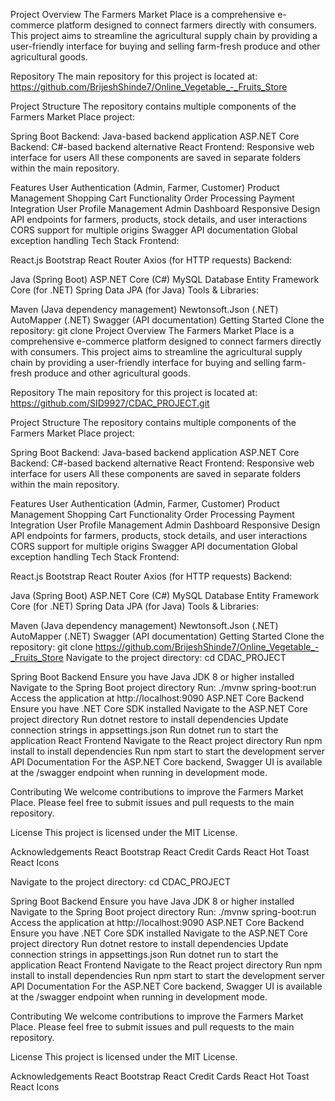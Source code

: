 Project Overview
The Farmers Market Place is a comprehensive e-commerce platform designed to connect farmers directly with consumers. This project aims to streamline the agricultural supply chain by providing a user-friendly interface for buying and selling farm-fresh produce and other agricultural goods.

Repository
The main repository for this project is located at: https://github.com/BrijeshShinde7/Online_Vegetable_-_Fruits_Store

Project Structure
The repository contains multiple components of the Farmers Market Place project:

Spring Boot Backend: Java-based backend application
ASP.NET Core Backend: C#-based backend alternative
React Frontend: Responsive web interface for users
All these components are saved in separate folders within the main repository.

Features
User Authentication (Admin, Farmer, Customer)
Product Management
Shopping Cart Functionality
Order Processing
Payment Integration
User Profile Management
Admin Dashboard
Responsive Design
API endpoints for farmers, products, stock details, and user interactions
CORS support for multiple origins
Swagger API documentation
Global exception handling
Tech Stack
Frontend:

React.js
Bootstrap
React Router
Axios (for HTTP requests)
Backend:

Java (Spring Boot)
ASP.NET Core (C#)
MySQL Database
Entity Framework Core (for .NET)
Spring Data JPA (for Java)
Tools & Libraries:

Maven (Java dependency management)
Newtonsoft.Json (.NET)
AutoMapper (.NET)
Swagger (API documentation)
Getting Started
Clone the repository:
git clone Project Overview
The Farmers Market Place is a comprehensive e-commerce platform designed to connect farmers directly with consumers. This project aims to streamline the agricultural supply chain by providing a user-friendly interface for buying and selling farm-fresh produce and other agricultural goods.

Repository
The main repository for this project is located at: https://github.com/SID9927/CDAC_PROJECT.git

Project Structure
The repository contains multiple components of the Farmers Market Place project:

Spring Boot Backend: Java-based backend application
ASP.NET Core Backend: C#-based backend alternative
React Frontend: Responsive web interface for users
All these components are saved in separate folders within the main repository.

Features
User Authentication (Admin, Farmer, Customer)
Product Management
Shopping Cart Functionality
Order Processing
Payment Integration
User Profile Management
Admin Dashboard
Responsive Design
API endpoints for farmers, products, stock details, and user interactions
CORS support for multiple origins
Swagger API documentation
Global exception handling
Tech Stack
Frontend:

React.js
Bootstrap
React Router
Axios (for HTTP requests)
Backend:

Java (Spring Boot)
ASP.NET Core (C#)
MySQL Database
Entity Framework Core (for .NET)
Spring Data JPA (for Java)
Tools & Libraries:

Maven (Java dependency management)
Newtonsoft.Json (.NET)
AutoMapper (.NET)
Swagger (API documentation)
Getting Started
Clone the repository:
git clone https://github.com/BrijeshShinde7/Online_Vegetable_-_Fruits_Store
Navigate to the project directory:
cd CDAC_PROJECT

Spring Boot Backend
Ensure you have Java JDK 8 or higher installed
Navigate to the Spring Boot project directory
Run: ./mvnw spring-boot:run
Access the application at http://localhost:9090
ASP.NET Core Backend
Ensure you have .NET Core SDK installed
Navigate to the ASP.NET Core project directory
Run dotnet restore to install dependencies
Update connection strings in appsettings.json
Run dotnet run to start the application
React Frontend
Navigate to the React project directory
Run npm install to install dependencies
Run npm start to start the development server
API Documentation
For the ASP.NET Core backend, Swagger UI is available at the /swagger endpoint when running in development mode.

Contributing
We welcome contributions to improve the Farmers Market Place. Please feel free to submit issues and pull requests to the main repository.

License
This project is licensed under the MIT License.

Acknowledgements
React Bootstrap
React Credit Cards
React Hot Toast
React Icons

Navigate to the project directory:
cd CDAC_PROJECT

Spring Boot Backend
Ensure you have Java JDK 8 or higher installed
Navigate to the Spring Boot project directory
Run: ./mvnw spring-boot:run
Access the application at http://localhost:9090
ASP.NET Core Backend
Ensure you have .NET Core SDK installed
Navigate to the ASP.NET Core project directory
Run dotnet restore to install dependencies
Update connection strings in appsettings.json
Run dotnet run to start the application
React Frontend
Navigate to the React project directory
Run npm install to install dependencies
Run npm start to start the development server
API Documentation
For the ASP.NET Core backend, Swagger UI is available at the /swagger endpoint when running in development mode.

Contributing
We welcome contributions to improve the Farmers Market Place. Please feel free to submit issues and pull requests to the main repository.

License
This project is licensed under the MIT License.

Acknowledgements
React Bootstrap
React Credit Cards
React Hot Toast
React Icons
